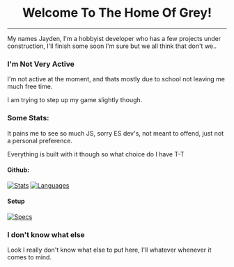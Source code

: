 <h1 align="center">Welcome To The Home Of Grey!</h1>

<hr>

My names Jayden, I'm a hobbyist developer who has a few projects under construction, I'll finish some soon I'm sure but we all think that don't we..

### I'm Not Very Active

I'm not active at the moment, and thats mostly due to school not leaving me much free time.

I am trying to step up my game slightly though.

### Some Stats:

It pains me to see so much JS, sorry ES dev's, not meant to offend, just not a personal preference. 

Everything is built with it though so what choice do I have T-T

#### Github:

<a href="https://github.com/GreyStinger"><img src="https://github-readme-stats.vercel.app/api?username=greystinger&count_private=true&show_icons=true&theme=dracula" alt="Stats"/></a>
<a href="https://github.com/GreyStinger"><img src="https://github-readme-stats.vercel.app/api/top-langs/?username=greystinger&theme=dracula&hide=html,css&layout=compact" alt="Languages"/></a>

#### Setup

<p>
<a href="https://valid.x86.fr/qs7n8p"><img src="https://valid.x86.fr/cache/banner/qs7n8p-5.png" alt="Specs"/></a>
</p>

### I don't know what else

Look I really don't know what else to put here,
I'll whatever whenever it comes to mind.
